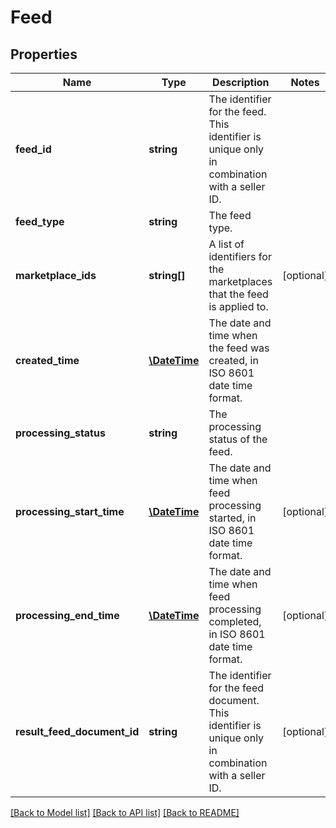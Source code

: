 # Feed

## Properties
Name | Type | Description | Notes
------------ | ------------- | ------------- | -------------
**feed_id** | **string** | The identifier for the feed. This identifier is unique only in combination with a seller ID. | 
**feed_type** | **string** | The feed type. | 
**marketplace_ids** | **string[]** | A list of identifiers for the marketplaces that the feed is applied to. | [optional] 
**created_time** | [**\DateTime**](\DateTime.md) | The date and time when the feed was created, in ISO 8601 date time format. | 
**processing_status** | **string** | The processing status of the feed. | 
**processing_start_time** | [**\DateTime**](\DateTime.md) | The date and time when feed processing started, in ISO 8601 date time format. | [optional] 
**processing_end_time** | [**\DateTime**](\DateTime.md) | The date and time when feed processing completed, in ISO 8601 date time format. | [optional] 
**result_feed_document_id** | **string** | The identifier for the feed document. This identifier is unique only in combination with a seller ID. | [optional] 

[[Back to Model list]](../README.md#documentation-for-models) [[Back to API list]](../README.md#documentation-for-api-endpoints) [[Back to README]](../README.md)


